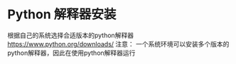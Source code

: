# Python 解释器安装
根据自己的系统选择合适版本的python解释器 https://www.python.org/downloads/
注意： 一个系统环境可以安装多个版本的python解释器，因此在使用python解释器运行

<!--stackedit_data:
eyJoaXN0b3J5IjpbMTg5OTQxMzQwOCwxMjM3OTQyNzU5LDEyND
M2NjE2MzhdfQ==
-->